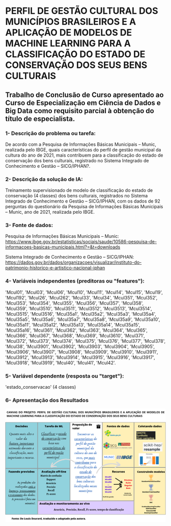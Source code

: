 # PERFIL DE GESTÃO CULTURAL DOS MUNICÍPIOS BRASILEIROS E A APLICAÇÃO DE MODELOS DE MACHINE LEARNING PARA A CLASSIFICAÇÃO DO ESTADO DE CONSERVAÇÃO DOS SEUS BENS CULTURAIS

## Trabalho de Conclusão de Curso apresentado ao Curso de Especialização em Ciência de Dados e Big Data como requisito parcial à obtenção do título de especialista.

### 1- Descrição do problema ou tarefa:
De acordo com a Pesquisa de Informações Básicas Municipais – Munic, realizada pelo IBGE, quais características do perfil de gestão municipal da cultura do ano de 2021, mais contribuem para a classificação do estado de conservação dos bens culturais, registrado no Sistema Integrado de Conhecimento e Gestão – SICG/IPHAN?.
### 2- Descrição da solução de IA:
Treinamento supervisionado de modelo de classificação do estado de conservação (4 classes) dos bens culturais, registrados no Sistema Integrado de Conhecimento e Gestão – SICG/IPHAN, com os dados de 92 perguntas do questionário da Pesquisa de Informações Básicas Municipais – Munic, ano de 2021, realizada pelo IBGE.
### 3- Fonte de dados:
Pesquisa de Informações Básicas Municipais – Munic: https://www.ibge.gov.br/estatisticas/sociais/saude/10586-pesquisa-de-informacoes-basicas-municipais.html?=&t=downloads

Sistema Integrado de Conhecimento e Gestão – SICG/IPHAN: https://dados.gov.br/dados/organizacoes/visualizar/instituto-do-patrimonio-historico-e-artistico-nacional-iphan
### 4- Variáveis independentes (preditoras ou "features"):
'Mcul01', 'Mcul03', 'Mcul06', 'Mcul10', 'Mcul11', 'Mcul14', 'Mcul15', 'Mcul19', 'Mcul192', 'Mcul26', 'Mcul262', 'Mcul33', 'Mcul34', 'Mcul351', 'Mcul352', 'Mcul353', 'Mcul354', 'Mcul355', 'Mcul356', 'Mcul357', 'Mcul358', 'Mcul359', 'Mcul3510', 'Mcul3511', 'Mcul3512', 'Mcul3513', 'Mcul3514', 'Mcul3515', 'Mcul3516', 'Mcul35a1', 'Mcul35a2', 'Mcul35a3', 'Mcul35a4', 'Mcul35a5', 'Mcul35a6', 'Mcul35a7', 'Mcul35a8', 'Mcul35a9', 'Mcul35a10', 'Mcul35a11', 'Mcul35a12', 'Mcul35a13', 'Mcul35a14', 'Mcul35a15', 'Mcul35a16', 'Mcul361', 'Mcul362', 'Mcul363', 'Mcul364', 'Mcul365', 'Mcul366', 'Mcul367', 'Mcul368', 'Mcul369', 'Mcul3610', 'Mcul371', 'Mcul372', 'Mcul373', 'Mcul374', 'Mcul375', 'Mcul376', 'Mcul377', 'Mcul378', 'Mcul38', 'Mcul3901', 'Mcul3902', 'Mcul3903', 'Mcul3904', 'Mcul3905', 'Mcul3906', 'Mcul3907', 'Mcul3908', 'Mcul3909', 'Mcul3910', 'Mcul3911', 'Mcul3912', 'Mcul3913', 'Mcul3914', 'Mcul3915', 'Mcul3916', 'Mcul3917', 'Mcul3918', 'Mcul3919', 'Mcul40', 'Mcul41', 'Mcul42'.
### 5- Variável dependente (resposta ou "target"):
'estado_conservacao' (4 classes)

### 6- Apresentação dos Resultados 
![Logo do GitHub](Canvas_Projeto_ML.png)
